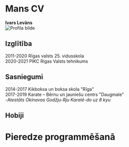# Mans CV
**Ivars Levāns**  
![Profila bilde](https://images.pexels.com/photos/771742/pexels-photo-771742.jpeg?auto=compress&cs=tinysrgb&dpr=1&w=150)

## Izglītība
2011-2020 Rīgas valsts 25. vidusskola  
2020-2021 PIKC Rigas Valsts tehnikums  

## Sasniegumi
2014-2017 Kikboksa un boksa skola "Rīga"  
2017-2019 Karate – Bērnu un jauniešu centrs "Daugmale"  
-*Atestāts Okinavas Godžju-Rju Karatē-do uz 8 kyu*  

## Hobiji


# Pieredze programmēšanā